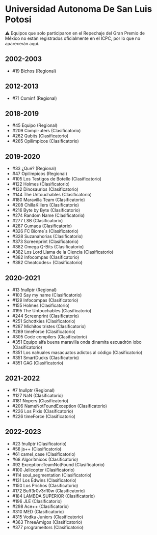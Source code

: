 # Universidad Autonoma De San Luis Potosi

:warning: Equipos que solo participaron en el Repechaje del Gran Premio de México no están registrados oficialmente en el ICPC, por lo que no aparecerán aquí.

## 2002-2003

- #19 Bichos (Regional)

## 2012-2013

- #71 Cominf (Regional)

## 2018-2019

- #45 Equipo (Regional)
- #209 Compi-uters (Clasificatorio)
- #262 Qubits (Clasificatorio)
- #265 Opilimpicos (Clasificatorio)

## 2019-2020

- #33 ¿Qué? (Regional)
- #47 Opilimpicos (Regional)
- #105 Los Testigos de Botello (Clasificatorio)
- #122 Holmes (Clasificatorio)
- #132 Dinosaurios (Clasificatorio)
- #144 The Untouchables (Clasificatorio)
- #180 Maravilla Team (Clasificatorio)
- #208 ChillaKillers (Clasificatorio)
- #216 Byte by Byte (Clasificatorio)
- #274 Random Name (Clasificatorio)
- #277 LSB (Clasificatorio)
- #287 Gumaca (Clasificatorio)
- #326 FC Biome´s (Clasificatorio)
- #328 Suzanahorias (Clasificatorio)
- #373 Screenprint (Clasificatorio)
- #382 Omega Q-Bits (Clasificatorio)
- #382 Los Lord Llama de la Ciencia (Clasificatorio)
- #382 Infocompas (Clasificatorio)
- #382 Cheatcodes+ (Clasificatorio)

## 2020-2021

- #13 !nullptr (Regional)
- #103 Say my name (Clasificatorio)
- #129 Infocompas (Clasificatorio)
- #155 Holmes (Clasificatorio)
- #195 The Untouchables (Clasificatorio)
- #244 Screenprint (Clasificatorio)
- #251 Schottkies (Clasificatorio)
- #287 Michitos tristes (Clasificatorio)
- #289 timeForce (Clasificatorio)
- #305 Code compilers (Clasificatorio)
- #351 Equipo alfa buena maravilla onda dinamita escuadrón lobo (Clasificatorio)
- #351 Los nahuales masacuatos adictos al código (Clasificatorio)
- #351 SmartDucks (Clasificatorio)
- #351 GAG (Clasificatorio)

## 2021-2022

- #7 !nullptr (Regional)
- #127 NaN (Clasificatorio)
- #181 Nopers (Clasificatorio)
- #206 NameNotFoundException (Clasificatorio)
- #226 Los Pixis (Clasificatorio)
- #226 timeForce (Clasificatorio)

## 2022-2023

- #23 !nullptr (Clasificatorio)
- #58 js++ (Clasificatorio)
- #61 camel_case (Clasificatorio)
- #68 Algorítmicos (Clasificatorio)
- #92 Exception:TeamNotFound (Clasificatorio)
- #100 Jelicopter (Clasificatorio)
- #114 soul_segmentation (Clasificatorio)
- #131 Los Edwins (Clasificatorio)
- #150 Los Prichos (Clasificatorio)
- #172 Buff3r0v3rfl0w (Clasificatorio)
- #184 LAMBDA SUPERIOR (Clasificatorio)
- #196 JLE (Clasificatorio)
- #298 Ace++ (Clasificatorio)
- #310 MED (Clasificatorio)
- #315 Vodka Juniors (Clasificatorio)
- #363 ThreeAmigos (Clasificatorio)
- #377 programeitors (Clasificatorio)


